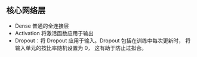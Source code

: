 ## 核心网络层
- Dense 普通的全连接层
- Activation 将激活函数应用于输出
- Dropout：将 Dropout 应用于输入。Dropout 包括在训练中每次更新时， 将输入单元的按比率随机设置为 0， 这有助于防止过拟合。